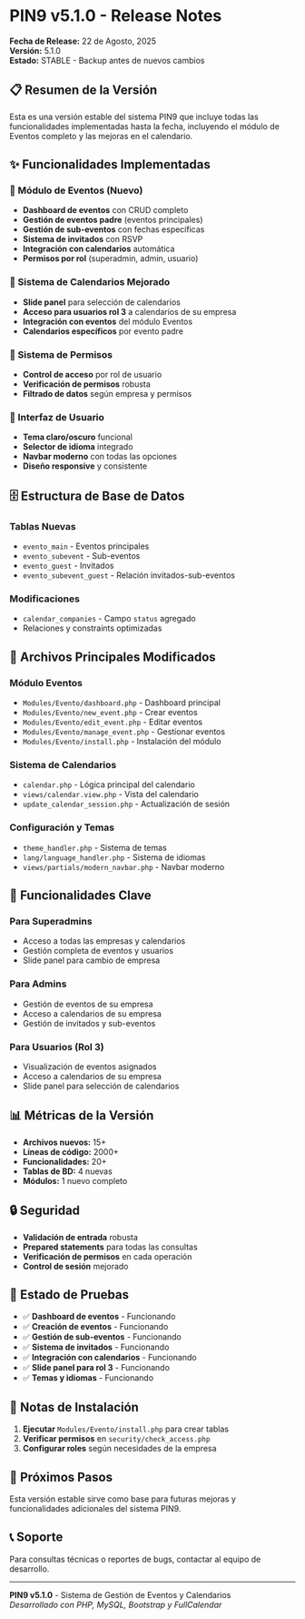 # PIN9 v5.1.0 - Release Notes

**Fecha de Release:** 22 de Agosto, 2025  
**Versión:** 5.1.0  
**Estado:** STABLE - Backup antes de nuevos cambios

## 📋 Resumen de la Versión

Esta es una versión estable del sistema PIN9 que incluye todas las funcionalidades implementadas hasta la fecha, incluyendo el módulo de Eventos completo y las mejoras en el calendario.

## ✨ Funcionalidades Implementadas

### 🎉 Módulo de Eventos (Nuevo)
- **Dashboard de eventos** con CRUD completo
- **Gestión de eventos padre** (eventos principales)
- **Gestión de sub-eventos** con fechas específicas
- **Sistema de invitados** con RSVP
- **Integración con calendarios** automática
- **Permisos por rol** (superadmin, admin, usuario)

### 📅 Sistema de Calendarios Mejorado
- **Slide panel** para selección de calendarios
- **Acceso para usuarios rol 3** a calendarios de su empresa
- **Integración con eventos** del módulo Eventos
- **Calendarios específicos** por evento padre

### 🔐 Sistema de Permisos
- **Control de acceso** por rol de usuario
- **Verificación de permisos** robusta
- **Filtrado de datos** según empresa y permisos

### 🎨 Interfaz de Usuario
- **Tema claro/oscuro** funcional
- **Selector de idioma** integrado
- **Navbar moderno** con todas las opciones
- **Diseño responsive** y consistente

## 🗄️ Estructura de Base de Datos

### Tablas Nuevas
- `evento_main` - Eventos principales
- `evento_subevent` - Sub-eventos
- `evento_guest` - Invitados
- `evento_subevent_guest` - Relación invitados-sub-eventos

### Modificaciones
- `calendar_companies` - Campo `status` agregado
- Relaciones y constraints optimizadas

## 🔧 Archivos Principales Modificados

### Módulo Eventos
- `Modules/Evento/dashboard.php` - Dashboard principal
- `Modules/Evento/new_event.php` - Crear eventos
- `Modules/Evento/edit_event.php` - Editar eventos
- `Modules/Evento/manage_event.php` - Gestionar eventos
- `Modules/Evento/install.php` - Instalación del módulo

### Sistema de Calendarios
- `calendar.php` - Lógica principal del calendario
- `views/calendar.view.php` - Vista del calendario
- `update_calendar_session.php` - Actualización de sesión

### Configuración y Temas
- `theme_handler.php` - Sistema de temas
- `lang/language_handler.php` - Sistema de idiomas
- `views/partials/modern_navbar.php` - Navbar moderno

## 🚀 Funcionalidades Clave

### Para Superadmins
- Acceso a todas las empresas y calendarios
- Gestión completa de eventos y usuarios
- Slide panel para cambio de empresa

### Para Admins
- Gestión de eventos de su empresa
- Acceso a calendarios de su empresa
- Gestión de invitados y sub-eventos

### Para Usuarios (Rol 3)
- Visualización de eventos asignados
- Acceso a calendarios de su empresa
- Slide panel para selección de calendarios

## 📊 Métricas de la Versión

- **Archivos nuevos:** 15+
- **Líneas de código:** 2000+
- **Funcionalidades:** 20+
- **Tablas de BD:** 4 nuevas
- **Módulos:** 1 nuevo completo

## 🔒 Seguridad

- **Validación de entrada** robusta
- **Prepared statements** para todas las consultas
- **Verificación de permisos** en cada operación
- **Control de sesión** mejorado

## 🧪 Estado de Pruebas

- ✅ **Dashboard de eventos** - Funcionando
- ✅ **Creación de eventos** - Funcionando
- ✅ **Gestión de sub-eventos** - Funcionando
- ✅ **Sistema de invitados** - Funcionando
- ✅ **Integración con calendarios** - Funcionando
- ✅ **Slide panel para rol 3** - Funcionando
- ✅ **Temas y idiomas** - Funcionando

## 📝 Notas de Instalación

1. **Ejecutar** `Modules/Evento/install.php` para crear tablas
2. **Verificar permisos** en `security/check_access.php`
3. **Configurar roles** según necesidades de la empresa

## 🔄 Próximos Pasos

Esta versión estable sirve como base para futuras mejoras y funcionalidades adicionales del sistema PIN9.

## 📞 Soporte

Para consultas técnicas o reportes de bugs, contactar al equipo de desarrollo.

---

**PIN9 v5.1.0** - Sistema de Gestión de Eventos y Calendarios  
*Desarrollado con PHP, MySQL, Bootstrap y FullCalendar*
